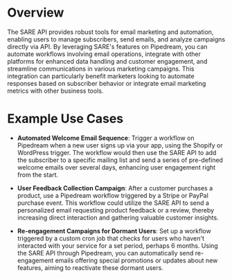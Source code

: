 # Overview

The SARE API provides robust tools for email marketing and automation, enabling users to manage subscribers, send emails, and analyze campaigns directly via API. By leveraging SARE's features on Pipedream, you can automate workflows involving email operations, integrate with other platforms for enhanced data handling and customer engagement, and streamline communications in various marketing campaigns. This integration can particularly benefit marketers looking to automate responses based on subscriber behavior or integrate email marketing metrics with other business tools.

# Example Use Cases

- **Automated Welcome Email Sequence**: Trigger a workflow on Pipedream when a new user signs up via your app, using the Shopify or WordPress trigger. The workflow would then use the SARE API to add the subscriber to a specific mailing list and send a series of pre-defined welcome emails over several days, enhancing user engagement right from the start.

- **User Feedback Collection Campaign**: After a customer purchases a product, use a Pipedream workflow triggered by a Stripe or PayPal purchase event. This workflow could utilize the SARE API to send a personalized email requesting product feedback or a review, thereby increasing direct interaction and gathering valuable customer insights.

- **Re-engagement Campaigns for Dormant Users**: Set up a workflow triggered by a custom cron job that checks for users who haven't interacted with your service for a set period, perhaps 6 months. Using the SARE API through Pipedream, you can automatically send re-engagement emails offering special promotions or updates about new features, aiming to reactivate these dormant users.
